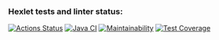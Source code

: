 ### Hexlet tests and linter status:
[![Actions Status](https://github.com/AlexTtkn/java-project-78/workflows/hexlet-check/badge.svg)](https://github.com/AlexTtkn/java-project-78/actions)
[![Java CI](https://github.com/AlexTtkn/java-project-78/actions/workflows/main.yml/badge.svg)](https://github.com/AlexTtkn/java-project-78/actions/workflows/main.yml)
[![Maintainability](https://api.codeclimate.com/v1/badges/6cf4a4fbb1f277b8c91b/maintainability)](https://codeclimate.com/github/AlexTtkn/java-project-78/maintainability)
[![Test Coverage](https://api.codeclimate.com/v1/badges/6cf4a4fbb1f277b8c91b/test_coverage)](https://codeclimate.com/github/AlexTtkn/java-project-78/test_coverage)
